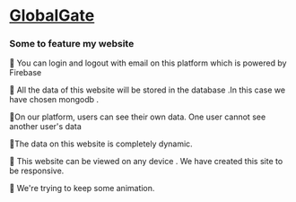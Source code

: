 # [GlobalGate]('https://global-gate-b17fa.web.app/')

### Some to feature my website

📌 You can login and logout with email on this platform which is powered by Firebase

📌 All the data of this website will be stored in the database .In this case we have chosen mongodb .

📌On our platform, users can see their own data. One user cannot see another user's data

📌The data on this website is completely dynamic.

📌 This website can be viewed on any device . We have created this site to be responsive.

📌 We're trying to keep some animation.

<!--
Accent (Premium Look)

Gold: #D4AF37
Beige: #F5DEB3
 -->
